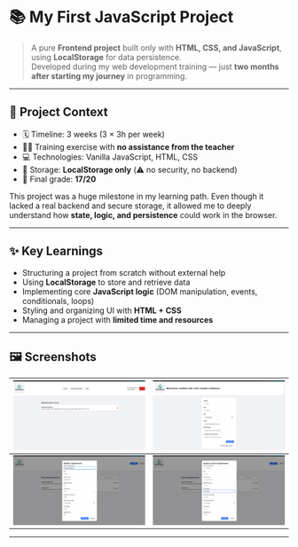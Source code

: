 # 📚 My First JavaScript Project

> A pure **Frontend project** built only with **HTML, CSS, and JavaScript**, using **LocalStorage** for data persistence.  
> Developed during my web development training — just **two months after starting my journey** in programming.

---

## 🎯 Project Context

- 🗓️ Timeline: 3 weeks (3 × 3h per week)  
- 👨‍🎓 Training exercise with **no assistance from the teacher**  
- 💻 Technologies: Vanilla JavaScript, HTML, CSS  
- 💾 Storage: **LocalStorage only** (⚠️ no security, no backend)  
- 📝 Final grade: **17/20**

This project was a huge milestone in my learning path. Even though it lacked a real backend and secure storage, it allowed me to deeply understand how **state, logic, and persistence** could work in the browser.

---

## ✨ Key Learnings
- Structuring a project from scratch without external help  
- Using **LocalStorage** to store and retrieve data  
- Implementing core **JavaScript logic** (DOM manipulation, events, conditionals, loops)  
- Styling and organizing UI with **HTML + CSS**  
- Managing a project with **limited time and resources**  

---

## 🖼️ Screenshots

| ![Menu](https://raw.githubusercontent.com/loanlvn/Rent-Ease-JavaScript/main/menuS3.png) | ![Register](https://raw.githubusercontent.com/loanlvn/Rent-Ease-JavaScript/main/registerJSS1.png) |
| --- | --- |
| ![Edit](https://raw.githubusercontent.com/loanlvn/Rent-Ease-JavaScript/main/editFlatsS3.png) | ![Flats](https://raw.githubusercontent.com/loanlvn/Rent-Ease-JavaScript/main/flatsJSS2.png) |

---
